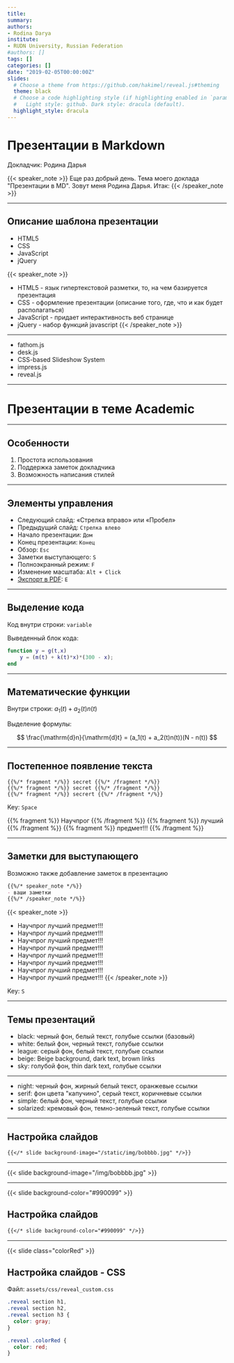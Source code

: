 ```yaml
---
title: 
summary: 
authors:
- Rodina Darya
institute:
- RUDN University, Russian Federation
#authors: []
tags: []
categories: []
date: "2019-02-05T00:00:00Z"
slides:
  # Choose a theme from https://github.com/hakimel/reveal.js#theming
  theme: black
  # Choose a code highlighting style (if highlighting enabled in `params.toml`)
  #   Light style: github. Dark style: dracula (default).
  highlight_style: dracula
---
```


# Презентации в Markdown

Докладчик: Родина Дарья

{{< speaker_note >}}
Еще раз добрый день. Тема моего доклада "Презентации в MD". Зовут меня Родина Дарья. Итак:
{{< /speaker_note >}}

---

## Описание шаблона презентации

- HTML5
- CSS
- JavaScript
- jQuery

{{< speaker_note >}}
- HTML5 - язык гипертекстовой разметки, то, на чем базируется презентация
- CSS - оформление презентации (описание того, где, что и как будет располагаться)
- JavaScript - придает интерактивность веб странице
- jQuery - набор функций javascript
{{< /speaker_note >}}

---

- fathom.js
- desk.js
- CSS-based Slideshow System
- impress.js
- reveal.js

---

# Презентации в теме Academic

---

## Особенности 

1. Простота использования 
2. Поддержка заметок докладчика
3. Возможность написания стилей

---

## Элементы управления
 
- Следующий слайд: «Стрелка вправо» или «Пробел»
- Предыдущий слайд: `Стрелка влево`
- Начало презентации: `Дом`
- Конец презентации: `Конец`
- Обзор: `Esc`
- Заметки выступающего: `S`
- Полноэкранный режим: `F`
- Изменение масштаба: `Alt + Click`
- [Экспорт в PDF](https://github.com/hakimel/reveal.js#pdf-export): `E`

---

## Выделение кода

Код внутри строки: `variable`

Выведенный блок кода:
```matlab
function y = g(t,x)
    y = (m(t) + k(t)*x)*(300 - x);
end
```

---

## Математические функции

Внутри строки: $a_1(t) + a_2(t)n(t)$

Выделение формулы:

$$
\frac{\mathrm{d}n}{\mathrm{d}t} = (a_1(t) + a_2(t)n(t))(N - n(t))
$$

---

## Постепенное появление текста

```
{{%/* fragment */%}} secret {{%/* /fragment */%}}
{{%/* fragment */%}} secret {{%/* /fragment */%}}
{{%/* fragment */%}} secrert {{%/* /fragment */%}}
```

Key: `Space`

{{% fragment %}} Научпрог {{% /fragment %}}
{{% fragment %}} лучший {{% /fragment %}}
{{% fragment %}} предмет!!! {{% /fragment %}}

---


## Заметки для выступающего 

Возможно также добавление заметок в презентацию

```markdown
{{%/* speaker_note */%}}
- ваши заметки
{{%/* /speaker_note */%}}
```

{{< speaker_note >}}
- Научпрог лучший предмет!!!
- Научпрог лучший предмет!!!
- Научпрог лучший предмет!!!
- Научпрог лучший предмет!!!
- Научпрог лучший предмет!!!
- Научпрог лучший предмет!!!
- Научпрог лучший предмет!!!
- Научпрог лучший предмет!!!
{{< /speaker_note >}}

Key: `S`

---

## Темы презентаций

- black: черный фон, белый текст, голубые ссылки (базовый)
- white: белый фон, черный текст, голубые ссылки 
- league: серый фон, белый текст, голубые ссылки
- beige: Beige background, dark text, brown links
- sky: голубой фон, thin dark text, голубые ссылки

---

- night: черный фон, жирный белый текст, оранжевые ссылки 
- serif: фон цвета "капучино", серый текст, коричневые ссылки
- simple: белый фон, черный текст, голубые ссылки 
- solarized: кремовый фон, темно-зеленый текст, голубые ссылки

---

## Настройка слайдов

```markdown
{{</* slide background-image="/static/img/bobbbb.jpg" */>}}
```

---

{{< slide background-image="/img/bobbbb.jpg" >}}

---

{{< slide background-color="#990099" >}}

## Настройка слайдов

```markdown
{{</* slide background-color="#990099" */>}}
```

---

{{< slide class="colorRed" >}}

## Настройка слайдов - CSS

Файл: `assets/css/reveal_custom.css`

```css
.reveal section h1,
.reveal section h2,
.reveal section h3 {
  color: gray;
}

.reveal .colorRed {
  color: red;
}
```


